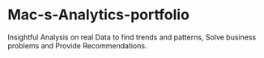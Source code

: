 # Mac-s-Analytics-portfolio
Insightful Analysis on real Data to find trends and patterns, Solve business problems and Provide Recommendations.

